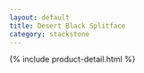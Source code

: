 ```yaml
---
layout: default
title: Desert Black Splitface
category: stackstone
---
```

{% include product-detail.html %}
